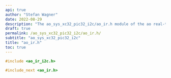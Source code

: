 ```yaml
---
api: true
author: "Stefan Wagner"
date: 2022-08-29
description: "The ao_sys_xc32_pic32_i2c/ao_ir.h module of the ao real-time operating system."
draft: true
permalink: /ao_sys_xc32_pic32_i2c/ao_ir.h/ 
subtitle: "ao_sys_xc32_pic32_i2c"
title: "ao_ir.h"
toc: true
---
```


```c
#include <ao_ir_i2c.h>

#include_next <ao_ir.h>

```
